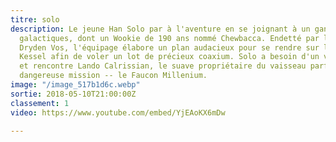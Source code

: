 ```yaml
---
titre: solo
description: Le jeune Han Solo par à l'aventure en se joignant à un gang de contrebandiers
  galactiques, dont un Wookie de 190 ans nommé Chewbacca. Endetté par le gangster
  Dryden Vos, l'équipage élabore un plan audacieux pour se rendre sur la planète minière
  Kessel afin de voler un lot de précieux coaxium. Solo a besoin d'un vaisseau rapide
  et rencontre Lando Calrissian, le suave propriétaire du vaisseau parfait pour la
  dangereuse mission -- le Faucon Millenium.
image: "/image_517b1d6c.webp"
sortie: 2018-05-10T21:00:00Z
classement: 1
video: https://www.youtube.com/embed/YjEAoKX6mDw

---
```

